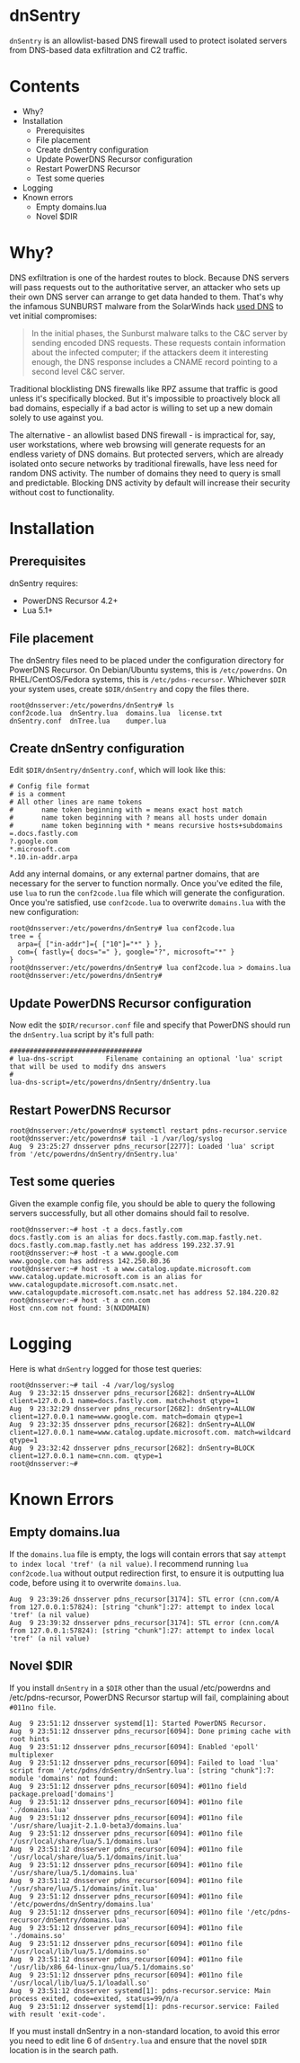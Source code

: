 # dnSentry

`dnSentry` is an allowlist-based DNS firewall used to protect isolated servers from DNS-based data exfiltration and C2 traffic.


# Contents

 - Why?
 - Installation
	 - Prerequisites
	 - File placement
	 - Create dnSentry configuration
	 - Update PowerDNS Recursor configuration
	 - Restart PowerDNS Recursor
	 - Test some queries
 - Logging
 - Known errors
	 - Empty domains.lua
	 - Novel $DIR

# Why?

DNS exfiltration is one of the hardest routes to block.  Because DNS servers will pass requests out to the authoritative server, an attacker who sets up their own DNS server can arrange to get data handed to them.  That's why the infamous SUNBURST malware from the SolarWinds hack [used DNS](https://securelist.com/sunburst-connecting-the-dots-in-the-dns-requests/99862/) to vet initial compromises:

> In the initial phases, the Sunburst malware talks to the C&C server by sending encoded DNS requests. These requests contain information about the infected computer; if the attackers deem it interesting enough, the DNS response includes a CNAME record pointing to a second level C&C server.

Traditional blocklisting DNS firewalls like RPZ assume that traffic is good unless it's specifically blocked.  But it's impossible to proactively block all bad domains, especially if a bad actor is willing to set up a new domain solely to use against you.

The alternative - an allowlist based DNS firewall - is impractical for, say, user workstations, where web browsing will generate requests for an endless variety of DNS domains.  But protected servers, which are already isolated onto secure networks by traditional firewalls, have less need for random DNS activity.  The number of domains they need to query is small and predictable.  Blocking DNS activity by default will increase their security without cost to functionality.

# Installation
## Prerequisites

dnSentry requires:
 - PowerDNS Recursor 4.2+
 - Lua 5.1+

## File placement

The dnSentry files need to be placed under the configuration directory for PowerDNS Recursor.  On Debian/Ubuntu systems, this is `/etc/powerdns`.  On RHEL/CentOS/Fedora systems, this is `/etc/pdns-recursor`.  Whichever `$DIR` your system uses, create `$DIR/dnSentry` and copy the files there.

    root@dnsserver:/etc/powerdns/dnSentry# ls
    conf2code.lua  dnSentry.lua  domains.lua  license.txt
    dnSentry.conf  dnTree.lua    dumper.lua

## Create dnSentry configuration

Edit `$DIR/dnSentry/dnSentry.conf`, which will look like this:

    # Config file format
    # is a comment
    # All other lines are name tokens
    #       name token beginning with = means exact host match
    #       name token beginning with ? means all hosts under domain
    #       name token beginning with * means recursive hosts+subdomains
    =.docs.fastly.com
    ?.google.com
    *.microsoft.com
    *.10.in-addr.arpa

Add any internal domains, or any external partner domains, that are necessary for the server to function normally.  Once you've edited the file, use `lua` to run the `conf2code.lua` file which will generate the configuration.  Once you're satisfied, use `conf2code.lua` to overwrite `domains.lua` with the new configuration:

    root@dnsserver:/etc/powerdns/dnSentry# lua conf2code.lua
    tree = {
      arpa={ ["in-addr"]={ ["10"]="*" } },
      com={ fastly={ docs="=" }, google="?", microsoft="*" }
    }
    root@dnsserver:/etc/powerdns/dnSentry# lua conf2code.lua > domains.lua
    root@dnsserver:/etc/powerdns/dnSentry#


## Update PowerDNS Recursor configuration

Now edit the `$DIR/recursor.conf` file and specify that PowerDNS should run the `dnSentry.lua` script by it's full path:

    #################################
    # lua-dns-script        Filename containing an optional 'lua' script that will be used to modify dns answers
    #
    lua-dns-script=/etc/powerdns/dnSentry/dnSentry.lua




## Restart PowerDNS Recursor

    root@dnsserver:/etc/powerdns# systemctl restart pdns-recursor.service
    root@dnsserver:/etc/powerdns# tail -1 /var/log/syslog
    Aug  9 23:25:27 dnsserver pdns_recursor[2277]: Loaded 'lua' script from '/etc/powerdns/dnSentry/dnSentry.lua'



## Test some queries

Given the example config file, you should be able to query the following servers successfully, but all other domains should fail to resolve.

    root@dnsserver:~# host -t a docs.fastly.com
    docs.fastly.com is an alias for docs.fastly.com.map.fastly.net.
    docs.fastly.com.map.fastly.net has address 199.232.37.91
    root@dnsserver:~# host -t a www.google.com
    www.google.com has address 142.250.80.36
    root@dnsserver:~# host -t a www.catalog.update.microsoft.com
    www.catalog.update.microsoft.com is an alias for www.catalogupdate.microsoft.com.nsatc.net.
    www.catalogupdate.microsoft.com.nsatc.net has address 52.184.220.82
    root@dnsserver:~# host -t a cnn.com
    Host cnn.com not found: 3(NXDOMAIN)

# Logging

Here is what `dnSentry` logged for those test queries:

    root@dnsserver:~# tail -4 /var/log/syslog
    Aug  9 23:32:15 dnsserver pdns_recursor[2682]: dnSentry=ALLOW client=127.0.0.1 name=docs.fastly.com. match=host qtype=1
    Aug  9 23:32:29 dnsserver pdns_recursor[2682]: dnSentry=ALLOW client=127.0.0.1 name=www.google.com. match=domain qtype=1
    Aug  9 23:32:35 dnsserver pdns_recursor[2682]: dnSentry=ALLOW client=127.0.0.1 name=www.catalog.update.microsoft.com. match=wildcard qtype=1
    Aug  9 23:32:42 dnsserver pdns_recursor[2682]: dnSentry=BLOCK client=127.0.0.1 name=cnn.com. qtype=1
    root@dnsserver:~#

# Known Errors

## Empty domains.lua
If the `domains.lua` file is empty, the logs will contain errors that say `attempt to index local 'tref' (a nil value)`.  I recommend running `lua conf2code.lua` without output redirection first, to ensure it is outputting lua code, before using it to overwrite `domains.lua`.

    Aug  9 23:39:26 dnsserver pdns_recursor[3174]: STL error (cnn.com/A from 127.0.0.1:57824): [string "chunk"]:27: attempt to index local 'tref' (a nil value)
    Aug  9 23:39:32 dnsserver pdns_recursor[3174]: STL error (cnn.com/A from 127.0.0.1:57824): [string "chunk"]:27: attempt to index local 'tref' (a nil value)

## Novel $DIR

If you install `dnSentry` in a `$DIR` other than the usual /etc/powerdns and /etc/pdns-recursor, PowerDNS Recursor startup will fail, complaining about `#011no file`.

    Aug  9 23:51:12 dnsserver systemd[1]: Started PowerDNS Recursor.
    Aug  9 23:51:12 dnsserver pdns_recursor[6094]: Done priming cache with root hints
    Aug  9 23:51:12 dnsserver pdns_recursor[6094]: Enabled 'epoll' multiplexer
    Aug  9 23:51:12 dnsserver pdns_recursor[6094]: Failed to load 'lua' script from '/etc/pdns/dnSentry/dnSentry.lua': [string "chunk"]:7: module 'domains' not found:
    Aug  9 23:51:12 dnsserver pdns_recursor[6094]: #011no field package.preload['domains']
    Aug  9 23:51:12 dnsserver pdns_recursor[6094]: #011no file './domains.lua'
    Aug  9 23:51:12 dnsserver pdns_recursor[6094]: #011no file '/usr/share/luajit-2.1.0-beta3/domains.lua'
    Aug  9 23:51:12 dnsserver pdns_recursor[6094]: #011no file '/usr/local/share/lua/5.1/domains.lua'
    Aug  9 23:51:12 dnsserver pdns_recursor[6094]: #011no file '/usr/local/share/lua/5.1/domains/init.lua'
    Aug  9 23:51:12 dnsserver pdns_recursor[6094]: #011no file '/usr/share/lua/5.1/domains.lua'
    Aug  9 23:51:12 dnsserver pdns_recursor[6094]: #011no file '/usr/share/lua/5.1/domains/init.lua'
    Aug  9 23:51:12 dnsserver pdns_recursor[6094]: #011no file '/etc/powerdns/dnSentry/domains.lua'
    Aug  9 23:51:12 dnsserver pdns_recursor[6094]: #011no file '/etc/pdns-recursor/dnSentry/domains.lua'
    Aug  9 23:51:12 dnsserver pdns_recursor[6094]: #011no file './domains.so'
    Aug  9 23:51:12 dnsserver pdns_recursor[6094]: #011no file '/usr/local/lib/lua/5.1/domains.so'
    Aug  9 23:51:12 dnsserver pdns_recursor[6094]: #011no file '/usr/lib/x86_64-linux-gnu/lua/5.1/domains.so'
    Aug  9 23:51:12 dnsserver pdns_recursor[6094]: #011no file '/usr/local/lib/lua/5.1/loadall.so'
    Aug  9 23:51:12 dnsserver systemd[1]: pdns-recursor.service: Main process exited, code=exited, status=99/n/a
    Aug  9 23:51:12 dnsserver systemd[1]: pdns-recursor.service: Failed with result 'exit-code'.

If you must install dnSentry in a non-standard location, to avoid this error you need to edit line 6 of `dnSentry.lua` and ensure that the novel `$DIR` location is in the search path.
